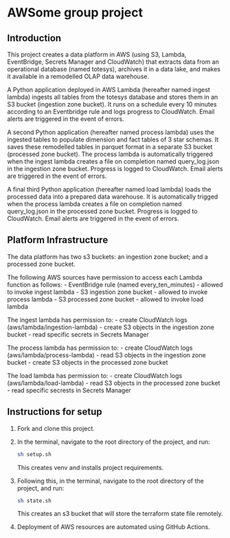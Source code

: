 # AWSome group project

## Introduction
This project creates a data platform in AWS (using S3, Lambda, EventBridge, Secrets Manager and CloudWatch) that extracts data from an operational database (named totesys), archives it in a data lake, and makes it available in a remodelled OLAP data warehouse.

A Python application deployed in AWS Lambda (hereafter named ingest lambda) ingests all tables from the totesys database and stores them in an S3 bucket (ingestion zone bucket). It runs on a schedule every 10 minutes according to an Eventbridge rule and logs progress to CloudWatch. Email alerts are triggered in the event of errors.

A second Python application (hereafter named process lambda) uses the ingested tables to populate dimension and fact tables of 3 star schemas. It saves these remodelled tables in parquet format in a separate S3 bucket (processed zone bucket). The process lambda is automatically triggered when the ingest lambda creates a file on completion named query_log.json in the ingestion zone bucket. Progress is logged to CloudWatch. Email alerts are triggered in the event of errors.

A final third Python application (hereafter named load lambda) loads the processed data into a prepared data warehouse. It is automatically trigged when the process lambda creates a file on completion named query_log.json in the processed zone bucket. Progress is logged to CloudWatch. Email alerts are triggered in the event of errors.

## Platform Infrastructure
The data platform has two s3 buckets: an ingestion zone bucket; and a processed zone bucket.

The following AWS sources have permission to access each Lambda function as follows:
    - EventBridge rule (named every_ten_minutes) - allowed to invoke ingest lambda
    - S3 ingestion zone bucket - allowed to invoke process lambda 
    - S3 processed zone bucket - allowed to invoke load lambda

The ingest lambda has permission to:
    - create CloudWatch logs (aws/lambda/ingestion-lambda)
    - create S3 objects in the ingestion zone bucket
    - read specific secrets in Secrets Manager

The process lambda has permission to:
    - create CloudWatch logs (aws/lambda/process-lambda)
    - read S3 objects in the ingestion zone bucket
    - create S3 objects in the processed zone bucket

The load lambda has permission to:
    - create CloudWatch logs (aws/lambda/load-lambda)
    - read S3 objects in the processed zone bucket
    - read specific secrests in Secrets Manager

## Instructions for setup

1. Fork and clone this project.
2. In the terminal, navigate to the root directory of the project, and run:

   ```bash
   sh setup.sh
   ```

   This creates venv and installs project requirements.

3. Following this, in the terminal, navigate to the root directory of the project, and run:

   ```bash
   sh state.sh
   ```

   This creates an s3 bucket that will store the terraform state file remotely.

4. Deployment of AWS resources are automated using GitHub Actions.

